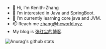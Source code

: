 - 👋 Hi, I’m Kenith-Zhang  
- 👀 I’m interested in Java and SpringBoot.  
- 🌱 I’m currently learning core java and JVM.  
- 📫 Reach me zhang@hcworld.xyz.  
- My blog is [张红尘的博客](https://www.hcworld.xyz).

![Anurag's github stats](https://github-readme-stats.vercel.app/api?username=z875479694h)
